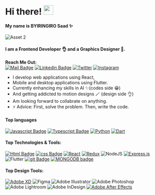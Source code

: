 # Hi there! <img src="https://raw.githubusercontent.com/MartinHeinz/MartinHeinz/master/wave.gif" width="30px">

#### My name is BYIRINGIRO Saad ✨

![Asset 2](https://user-images.githubusercontent.com/61246755/165687158-ac8dda68-bca2-466f-b51d-788a76ca9d22.png)

#### I am a Frontend Developer 👌 and a Graphics Designer 💫.

**Reach Me Out:<br>**
[![Mail Badge](https://img.shields.io/badge/-Byiringiro_saad-c0392b?style=for-the-badge&logo=gmail&logoColor=white)](mailto:byiringirosaad@gmail.com) [![Linkedin Badge](https://img.shields.io/badge/-Byiringiro_saad-0e76a8?style=for-the-badge&logo=linkedin&logoColor=white)](https://www.linkedin.com/in/byiringiro-saad-1212861ba) [![Twitter](https://img.shields.io/badge/4SaadB-%231DA1F2.svg?style=for-the-badge&logo=Twitter&logoColor=white)](https://twitter.com/4SaadB) [![Instagram](https://img.shields.io/badge/Saju_ui-%23E4405F.svg?style=for-the-badge&logo=Instagram&logoColor=white)](https://www.instagram.com/saju_ui/)

- I develop web applications using React,
- Mobile and desktop applications using Flutter.
- Currently enhancing my skills in AI ✨(codes side 😁)
- And getting addicted to motion designs 🪄 (design side 👌)
- Am looking forward to collabrate on anything.
- ⚡ Advice: First, solve the problem. Then, write the code.

#### Top languages

[![Javascript Badge](https://img.shields.io/badge/-Javascript-F0DB4F?style=for-the-badge&labelColor=black&logo=javascript&logoColor=F0DB4F)](#) [![Typescript Badge](https://img.shields.io/badge/-Typescript-007acc?style=for-the-badge&labelColor=black&logo=typescript&logoColor=007acc)](#) [![Python](https://img.shields.io/badge/python-3670A0?style=for-the-badge&logo=python&logoColor=ffdd54)](#) [![Dart](https://img.shields.io/badge/dart-%230175C2.svg?style=for-the-badge&logo=dart&logoColor=white)](#)

#### Top Technologies & Tools:

[![Html Badge](https://img.shields.io/badge/html%20-%23E34F26.svg?&style=for-the-badge&labelColor=black&logo=html5&logoColor=white)](#) [![css Badge](https://img.shields.io/badge/css%20-%231572B6.svg?&style=for-the-badge&labelColor=black&logo=css3&logoColor=white)](#) [![React](https://img.shields.io/badge/react-%2320232a.svg?style=for-the-badge&logo=react&logoColor=%2361DAFB)](#) [![Redux](https://img.shields.io/badge/redux-%23593d88.svg?style=for-the-badge&logo=redux&logoColor=white)](#) ![NodeJS](https://img.shields.io/badge/node.js-6DA55F?style=for-the-badge&logo=node.js&logoColor=white) [![Express.js](https://img.shields.io/badge/express.js-%23404d59.svg?style=for-the-badge&logo=express&logoColor=%2361DAFB)](#) ![Flutter](https://img.shields.io/badge/Flutter-%2302569B.svg?style=for-the-badge&logo=Flutter&logoColor=white) [![git Badge](https://img.shields.io/badge/git%20-%23F05032.svg?&style=for-the-badge&labelColor=black&logo=git&logoColor=white)](#) [![MONGODB badge](https://img.shields.io/badge/MongoDB-white?style=for-the-badge&logo=mongodb&logoColor=4EA94B)](#)

#### Top Design Tools:

[![Adobe XD](https://img.shields.io/badge/Adobe%20XD-470137?style=for-the-badge&logo=Adobe%20XD&logoColor=#FF61F6)](#) ![Figma](https://img.shields.io/badge/figma-%23F24E1E.svg?style=for-the-badge&logo=figma&logoColor=white) ![Adobe Illustrator](https://img.shields.io/badge/adobeillustrator-%23FF9A00.svg?style=for-the-badge&logo=adobeillustrator&logoColor=white) ![Adobe Photoshop](https://img.shields.io/badge/adobephotoshop-%2331A8FF.svg?style=for-the-badge&logo=adobephotoshop&logoColor=white) ![Adobe Lightroom](https://img.shields.io/badge/Adobe%20Lightroom-31A8FF.svg?style=for-the-badge&logo=Adobe%20Lightroom&logoColor=white) ![Adobe InDesign](https://img.shields.io/badge/Adobe%20InDesign-49021F?style=for-the-badge&logo=adobeindesign&logoColor=white) [![Adobe After Effects](https://img.shields.io/badge/Adobe%20After%20Effects-9999FF.svg?style=for-the-badge&logo=Adobe%20After%20Effects&logoColor=white)](#) 
